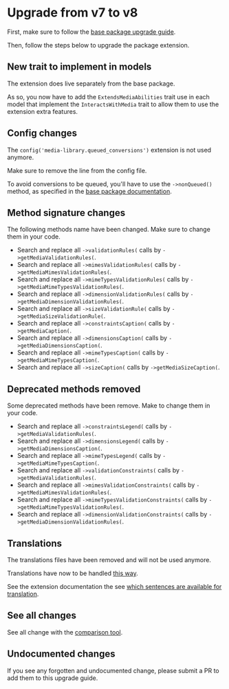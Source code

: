 # Upgrade from v7 to v8

First, make sure to follow the [base package upgrade guide](https://github.com/spatie/laravel-medialibrary/blob/master/UPGRADING.md).

Then, follow the steps below to upgrade the package extension.

## New trait to implement in models

The extension does live separately from the base package.

As so, you now have to add the `ExtendsMediaAbilities` trait use in each model that implement the `InteractsWithMedia` trait to allow them to use the extension extra features.

## Config changes

The `config('media-library.queued_conversions')` extension is not used anymore.

Make sure to remove the line from the config file.

To avoid conversions to be queued, you'll have to use the `->nonQueued()` method, as specified in the [base package documentation](https://docs.spatie.be/laravel-medialibrary/v7/converting-images/defining-conversions/#queuing-conversions).

## Method signature changes

The following methods name have been changed. Make sure to change them in your code.

* Search and replace all `->validationRules(` calls by `->getMediaValidationRules(`.
* Search and replace all `->mimesValidationRules(` calls by `->getMediaMimesValidationRules(`.
* Search and replace all `->mimeTypesValidationRules(` calls by `->getMediaMimeTypesValidationRules(`.
* Search and replace all `->dimensionValidationRules(` calls by `->getMediaDimensionValidationRules(`.
* Search and replace all `->sizeValidationRule(` calls by `->getMediaSizeValidationRule(`.
* Search and replace all `->constraintsCaption(` calls by `->getMediaCaption(`.
* Search and replace all `->dimensionsCaption(` calls by `->getMediaDimensionsCaption(`.
* Search and replace all `->mimeTypesCaption(` calls by `->getMediaMimeTypesCaption(`.
* Search and replace all `->sizeCaption(` calls by `->getMediaSizeCaption(`.

## Deprecated methods removed

Some deprecated methods have been remove. Make to change them in your code.

* Search and replace all `->constraintsLegend(` calls by `->getMediaValidationRules(`.
* Search and replace all `->dimensionsLegend(` calls by `->getMediaDimensionsCaption(`.
* Search and replace all `->mimeTypesLegend(` calls by `->getMediaMimeTypesCaption(`.
* Search and replace all `->validationConstraints(` calls by `->getMediaValidationRules(`.
* Search and replace all `->mimesValidationConstraints(` calls by `->getMediaMimesValidationRules(`.
* Search and replace all `->mimeTypesValidationConstraints(` calls by `->getMediaMimeTypesValidationRules(`.
* Search and replace all `->dimensionValidationConstraints(` calls by `->getMediaDimensionValidationRules(`.

## Translations

The translations files have been removed and will not be used anymore.

Translations have now to be handled [this way](../../README.md#translations).

See the extension documentation the see [which sentences are available for translation](../README.md#translations).

## See all changes

See all change with the [comparison tool](https://github.com/Okipa/laravel-medialibrary-ext/compare/7.19.3...8.0.0).

## Undocumented changes

If you see any forgotten and undocumented change, please submit a PR to add them to this upgrade guide.
